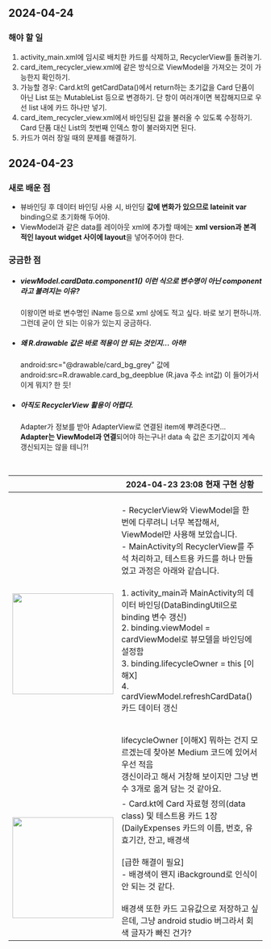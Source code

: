 ## 2024-04-24

### 해야 할 일
1. activity_main.xml에 임시로 배치한 카드를 삭제하고, RecyclerView를 돌려놓기.
2. card_item_recycler_view.xml에 같은 방식으로 ViewModel을 가져오는 것이 가능한지 확인하기.
3. 가능할 경우: Card.kt의 getCardData()에서 return하는 초기값을 Card 단품이 아닌 List<Card> 또는 MutableList<Card> 등으로 변경하기. 단 항이 여러개이면 복잡해지므로 우선 list 내에 카드 하나만 넣기.
4. card_item_recycler_view.xml에서 바인딩된 값을 불러올 수 있도록 수정하기. Card 단품 대신 List<Card>의 첫번째 인덱스 항이 불러와지면 된다.
5. 카드가 여러 장일 때의 문제를 해결하기.
   
## 2024-04-23
### 새로 배운 점
- 뷰바인딩 후 데이터 바인딩 사용 시, 바인딩 **값에 변화가 있으므로 lateinit var** binding으로 초기화해 두어야.
- ViewModel과 같은 data를 레이아웃 xml에 추가할 때에는 **xml version과 본격적인 layout widget 사이에 layout**을 넣어주어야 한다.

### 궁금한 점
- ##### viewModel.cardData.component1() 이런 식으로 변수명이 아닌 component라고 불려지는 이유?
  이왕이면 바로 변수명인 iName 등으로 xml 상에도 적고 싶다. 바로 보기 편하니까. 그런데 굳이 안 되는 이유가 있는지 궁금하다.
- ##### 왜 R.drawable 값은 바로 적용이 안 되는 것인지... 아하!
  android:src="@drawable/card_bg_grey" 값에 android:src=R.drawable.card_bg_deepblue (R.java 주소 int값) 이 들어가서 이게 뭐지? 한 듯!
- ##### 아직도 RecyclerView 활용이 어렵다.
  Adapter가 정보를 받아 AdapterView로 연결된 item에 뿌려준다면...<br/>**Adapter는 ViewModel과 연결**되어야 하는구나! data 속 값은 초기값이지 계속 갱신되지는 않을 테니?!

<br/>

||2024-04-23 23:08 현재 구현 상황|
|--|--|
|<img width="200" src="https://github.com/agriades/Owner-avatar-SpartaCodingClub-AndroidKotlinBasic-StandardClass-HW4/assets/75528131/1fbf7f72-8af9-4af4-9658-4ac2d341a4a7">|<br/>- RecyclerView와 ViewModel을 한 번에 다루려니 너무 복잡해서, ViewModel만 사용해 보았습니다.<br/>- MainActivity의 RecyclerView를 주석 처리하고, 테스트용 카드를 하나 만들었고 과정은 아래와 같습니다.<br/> <br/>1. activity_main과 MainActivity의 데이터 바인딩(DataBindingUtil으로 binding 변수 갱신)<br/>2. binding.viewModel = cardViewModel로 뷰모델을 바인딩에 설정함<br/>3. binding.lifecycleOwner = this [이해X] <br/> 4. cardViewModel.refreshCardData() 카드 데이터 갱신<br/><br/><br/> lifecycleOwner [이해X] 뭐하는 건지 모르겠는데 찾아본 Medium 코드에 있어서 우선 적음<br/>갱신이라고 해서 거창해 보이지만 그냥 변수 3개로 옮겨 담는 것 같아요.|
|<img width="200" src="https://github.com/agriades/Owner-avatar-SpartaCodingClub-AndroidKotlinBasic-StandardClass-HW4/assets/75528131/e285ca84-c2e9-45e8-9d3c-626c5fade13a">|- Card.kt에 Card 자료형 정의(data class) 및 테스트용 카드 1장(DailyExpenses 카드의 이름, 번호, 유효기간, 잔고, 배경색<br/><br/>[급한 해결이 필요]<br/>- 배경색이 왠지 iBackground로 인식이 안 되는 것 같다.<br/><br/>배경색 또한 카드 고유값으로 저장하고 싶은데, 그냥 android studio 버그라서 회색 글자가 빠진 건가? |
